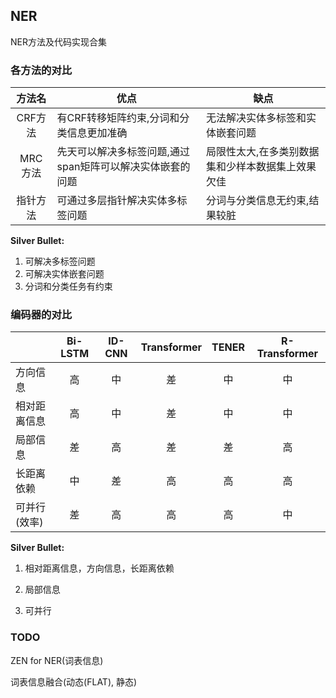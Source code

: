 ## NER

NER方法及代码实现合集


### 各方法的对比

|  方法名  | 优点                                                      | 缺点                                              |
| :------: | --------------------------------------------------------- | ------------------------------------------------- |
| CRF方法  | 有CRF转移矩阵约束,分词和分类信息更加准确                  | 无法解决实体多标签和实体嵌套问题                  |
| MRC方法  | 先天可以解决多标签问题,通过span矩阵可以解决实体嵌套的问题 | 局限性太大,在多类别数据集和少样本数据集上效果欠佳 |
| 指针方法 | 可通过多层指针解决实体多标签问题                          | 分词与分类信息无约束,结果较脏                     |

**Silver Bullet:** 

1. 可解决多标签问题
2. 可解决实体嵌套问题
3. 分词和分类任务有约束

### 编码器的对比

|              | Bi-LSTM | ID-CNN | Transformer | TENER | R-Transformer |
| ------------ | :-----: | :----: | :---------: | :---: | :-----------: |
| 方向信息     |   高    |   中   |     差      |  中   |      中       |
| 相对距离信息 |   高    |   中   |     差      |  中   |      中       |
| 局部信息     |   差    |   高   |     差      |  差   |      高       |
| 长距离依赖   |   中    |   差   |     高      |  高   |      高       |
| 可并行(效率) |   差    |   高   |     高      |  高   |      中       |

**Silver Bullet:** 

1. 相对距离信息，方向信息，长距离依赖

2. 局部信息

3. 可并行

### TODO

ZEN for NER(词表信息)

词表信息融合(动态(FLAT), 静态)

